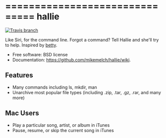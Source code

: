===============================
hallie
===============================

[![Travis branch](https://img.shields.io/travis/joyent/node/v0.6.svg)]()

Like Siri, for the command line. Forgot a command? Tell Hallie and she'll try to help. Inspired by [betty](https://github.com/pickhardt/betty).

* Free software: BSD license
* Documentation: https://github.com/mikemelch/hallie/wiki.

Features
--------

* Many commands including ls, mkdir, man
* Unarchive most popular file types (including .zip, .tar, .gz, .rar, and many more)


Mac Users
--------

* Play a particular song, artist, or album in iTunes
* Pause, resume, or skip the current song in iTunes
